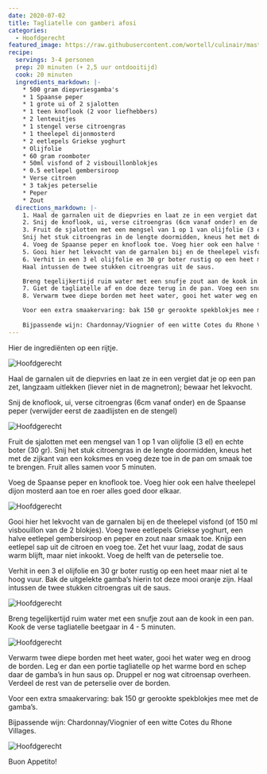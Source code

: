 ```yaml
---
date: 2020-07-02
title: Tagliatelle con gamberi afosi
categories:
  - Hoofdgerecht
featured_image: https://raw.githubusercontent.com/wortell/culinair/master/fotos/Tagliatellecongamberiafosi/Pasta-Gamba-6.jpeg
recipe:
  servings: 3-4 personen
  prep: 20 minuten (+ 2,5 uur ontdooitijd)
  cook: 20 minuten
  ingredients_markdown: |-
    * 500 gram diepvriesgamba's
    * 1 Spaanse peper
    * 1 grote ui of 2 sjalotten
    * 1 teen knoflook (2 voor liefhebbers)
    * 2 lenteuitjes
    * 1 stengel verse citroengras
    * 1 theelepel dijonmosterd
    * 2 eetlepels Griekse yoghurt
    * Olijfolie
    * 60 gram roomboter
    * 50ml visfond of 2 visbouillonblokjes
    * 0.5 eetlepel gembersiroop
    * Verse citroen
    * 3 takjes peterselie
    * Peper
    * Zout
  directions_markdown: |-
    1. Haal de garnalen uit de diepvries en laat ze in een vergiet dat je op een pan zet, langzaam uitlekken (liever niet in de magnetron); bewaar het lekvocht.
    2. Snij de knoflook, ui, verse citroengras (6cm vanaf onder) en de Spaanse peper (verwijder eerst de zaadlijsten en de stengel)
    3. Fruit de sjalotten met een mengsel van 1 op 1 van olijfolie (3 el) en echte boter (30 gr).
    Snij het stuk citroengras in de lengte doormidden, kneus het met de zijkant van een koksmes en voeg deze toe in de pan om smaak toe te brengen. Fruit alles samen voor 5 minuten.
    4. Voeg de Spaanse peper en knoflook toe. Voeg hier ook een halve theelepel dijon mosterd aan toe en roer alles goed door elkaar.
    5. Gooi hier het lekvocht van de garnalen bij en de theelepel visfond (of 150 ml visbouillon van de 2 blokjes). Voeg twee eetlepels Griekse yoghurt, een halve eetlepel gembersiroop en peper en zout naar smaak toe. Knijp een eetlepel sap uit de citroen en voeg toe. Zet het vuur laag, zodat de saus warm blijft, maar niet inkookt. Voeg de helft van de peterselie toe.
    6. Verhit in een 3 el olijfolie en 30 gr boter rustig op een heet maar niet al te hoog vuur. Bak de uitgelekte gamba’s hierin tot deze mooi oranje zijn.
    Haal intussen de twee stukken citroengras uit de saus.

    Breng tegelijkertijd ruim water met een snufje zout aan de kook in een pan. Kook de verse tagliatelle beetgaar in 4 - 5 minuten.
    7. Giet de tagliatelle af en doe deze terug in de pan. Voeg een snufje zout toe en een eetlepel Extra Vergine olijfolie. Doe een deksel op de pan en schut de pasta door elkaar heen.
    8. Verwarm twee diepe borden met heet water, gooi het water weg en droog de borden. Leg er dan een portie tagliatelle op het warme bord en schep daar de gamba’s in hun saus op. Druppel er nog wat citroensap overheen. Verdeel de rest van de peterselie over de borden en eet smakelijk!

    Voor een extra smaakervaring: bak 150 gr gerookte spekblokjes mee met de gamba’s.
    
    Bijpassende wijn: Chardonnay/Viognier of een witte Cotes du Rhone Villages.
---
```

Hier de ingrediënten op een rijtje.

![Hoofdgerecht](https://raw.githubusercontent.com/wortell/culinair/master/fotos/Tagliatellecongamberiafosi/Pasta-Gamba-1.jpeg)

Haal de garnalen uit de diepvries en laat ze in een vergiet dat je op een pan zet, langzaam uitlekken (liever niet in de magnetron); bewaar het lekvocht.

Snij de knoflook, ui, verse citroengras (6cm vanaf onder) en de Spaanse peper (verwijder eerst de zaadlijsten en de stengel)

![Hoofdgerecht](https://raw.githubusercontent.com/wortell/culinair/master/fotos/Tagliatellecongamberiafosi/Pasta-Gamba-2.jpeg)

Fruit de sjalotten met een mengsel van 1 op 1 van olijfolie (3 el) en echte boter (30 gr).
Snij het stuk citroengras in de lengte doormidden, kneus het met de zijkant van een koksmes en voeg deze toe in de pan om smaak toe te brengen. Fruit alles samen voor 5 minuten.

Voeg de Spaanse peper en knoflook toe. Voeg hier ook een halve theelepel dijon mosterd aan toe en roer alles goed door elkaar.

![Hoofdgerecht](https://raw.githubusercontent.com/wortell/culinair/master/fotos/Tagliatellecongamberiafosi/Pasta-Gamba-3.jpeg)

Gooi hier het lekvocht van de garnalen bij en de theelepel visfond (of 150 ml visbouillon van de 2 blokjes). Voeg twee eetlepels Griekse yoghurt, een halve eetlepel gembersiroop en peper en zout naar smaak toe. Knijp een eetlepel sap uit de citroen en voeg toe. Zet het vuur laag, zodat de saus warm blijft, maar niet inkookt. Voeg de helft van de peterselie toe.

Verhit in een 3 el olijfolie en 30 gr boter rustig op een heet maar niet al te hoog vuur. Bak de uitgelekte gamba’s hierin tot deze mooi oranje zijn.
Haal intussen de twee stukken citroengras uit de saus.

![Hoofdgerecht](https://raw.githubusercontent.com/wortell/culinair/master/fotos/Tagliatellecongamberiafosi/Pasta-Gamba-4.jpeg)

Breng tegelijkertijd ruim water met een snufje zout aan de kook in een pan. Kook de verse tagliatelle beetgaar in 4 - 5 minuten.

![Hoofdgerecht](https://raw.githubusercontent.com/wortell/culinair/master/fotos/Tagliatellecongamberiafosi/Pasta-Gamba-5.jpeg)

Verwarm twee diepe borden met heet water, gooi het water weg en droog de borden. Leg er dan een portie tagliatelle op het warme bord en schep daar de gamba’s in hun saus op. Druppel er nog wat citroensap overheen. Verdeel de rest van de peterselie over de borden.

Voor een extra smaakervaring: bak 150 gr gerookte spekblokjes mee met de gamba’s.
    
Bijpassende wijn: Chardonnay/Viognier of een witte Cotes du Rhone Villages.

![Hoofdgerecht](https://raw.githubusercontent.com/wortell/culinair/master/fotos/Tagliatellecongamberiafosi/Pasta-Gamba-6.jpeg)

Buon Appetito!